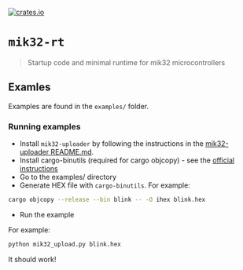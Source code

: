 [![crates.io](https://img.shields.io/crates/d/mik32-rt.svg)](https://crates.io/crates/mik32-rt)

# `mik32-rt`

> Startup code and minimal runtime for mik32 microcontrollers

## Examles
Examples are found in the `examples/` folder. 

### Running examples
- Install `mik32-uploader` by following the instructions in the [mik32-uploader README.md](https://github.com/MikronMIK32/mik32-uploader/blob/master/README.md).
- Install cargo-binutils (required for cargo objcopy) - see the [official instructions](https://github.com/rust-embedded/cargo-binutils/blob/master/README.md)
- Go to the examples/ directory
- Generate HEX file with `cargo-binutils`. For example:
  
``` bash
cargo objcopy --release --bin blink -- -O ihex blink.hex
```

- Run the example

For example:

```bash
python mik32_upload.py blink.hex
```

It should work!






